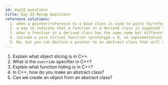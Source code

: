 ```yaml
---
id: day33_questions
title: Day 33 Recap Questions
reference solutions:
  1. when a pointer/reference to a base class is used to point to/reference a derived object, the compiler “squints” and only looks at the base’s subset of the information, effectively "slicing" off the parts specific to the derived class
  2. a way to indicate that a function in a derived class is supposed to override one in a base class (the base class uses the `virtual` notation)
  3. when a function in a derived class has the same name but different parameters than one in its base class, the one in the base class is hidden
  4. include a pure virtual function (prototype = 0, no implementation provided), or do not provide a public constructor
  5. No, but you can declare a pointer to an abstract class that will refer to a concrete object of a derived class type
---
```


1.	Explain what object slicing is in C++.
2.	What is the `override` specifier in C++?
3.	Explain what function hiding is in C++?
4.	In C++, how do you make an abstract class?
5.	Can we create an object from an abstract class?
